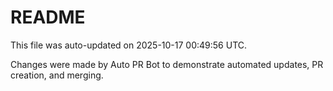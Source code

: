 # README

This file was auto-updated on 2025-10-17 00:49:56 UTC.

Changes were made by Auto PR Bot to demonstrate automated updates, PR creation, and merging.
